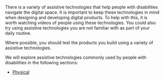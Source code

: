 There is a variety of assistive technologies that help people with disabilities
navigate the digital space. It is important to keep these technologies in mind
when designing and developing digital products. To help with this, it is worth
watching videos of people using these technologies. You could also try using
assistive technologies you are not familiar with as part of your daily routine.

Where possible, you should test the products you build using a variety of
assistive technologies.

We will explore assistive technologies commonly used by people with disabilities
in the following sections:

- [Physical](./physical.md)
